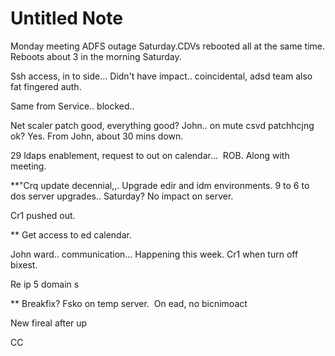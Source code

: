 # Untitled Note

Monday meeting
ADFS outage Saturday.CDVs rebooted all at the same time.
Reboots about 3 in the morning Saturday.

Ssh access, in to side... Didn't have impact.. coincidental, adsd team also fat fingered auth.

Same from Service.. blocked..

Net scaler patch good, everything good? John.. on mute csvd patchhcjng ok? Yes. From John, about 30 mins down.

29 ldaps enablement, request to out on calendar... 
ROB. Along with meeting.

\*\*"Crq update decennial,,. Upgrade edir and idm environments. 9 to 6 to dos server upgrades.. Saturday? No impact on server. 

Cr1 pushed out.

\*\* Get access to ed calendar.

John ward.. communication... Happening this week. Cr1 when turn off bixest.

Re ip 5 domain s

\*\* Breakfix?
Fsko on temp server.
 On ead, no bicnimoact

New fireal after up

CC
